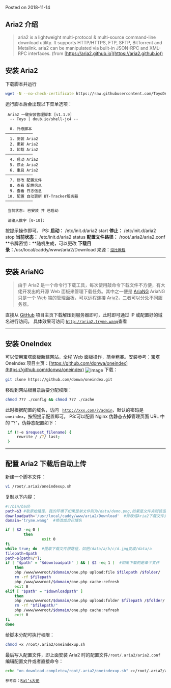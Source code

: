 Posted on 2018-11-14
## Aria2 介绍
> aria2 is a lightweight multi-protocol & multi-source command-line download utility. It supports HTTP/HTTPS, FTP, SFTP, BitTorrent and Metalink. aria2 can be manipulated via built-in JSON-RPC and XML-RPC interfaces.    (from [https://aria2.github.io](https://aria2.github.io))

## 安装 Aria2
下载脚本并运行
```bash
wget -N --no-check-certificate https://raw.githubusercontent.com/ToyoDAdoubi/doubi/master/aria2.sh && chmod +x aria2.sh && bash aria2.sh
```
运行脚本后会出现以下菜单选项：
```
 Aria2 一键安装管理脚本 [v1.1.9]
  -- Toyo | doub.io/shell-jc4 --
  
  0. 升级脚本
————————————
  1. 安装 Aria2
  2. 更新 Aria2
  3. 卸载 Aria2
————————————
  4. 启动 Aria2
  5. 停止 Aria2
  6. 重启 Aria2
————————————
  7. 修改 配置文件
  8. 查看 配置信息
  9. 查看 日志信息
 10. 配置 自动更新 BT-Tracker服务器
————————————

 当前状态: 已安装 并 已启动

 请输入数字 [0-10]:
```
按提示操作即可。
PS:
**启动：** /etc/init.d/aria2 start
**停止：** /etc/init.d/aria2 stop
**当前状态：** /etc/init.d/aria2 status
**配置文件路径：** /root/.aria2/aria2.conf
**令牌密钥：**随机生成，可以更改
**下载目录：**/usr/local/caddy/www/aria2/Download
来源：<code>[逗比教程](https://doub.io/shell-jc4/)</code>

---
## 安装 AriaNG
> 由于 Aria2 是一个命令行下载工具，每次使用敲命令下载文件不方便，有大佬开发出的开源 Web 面板来管理下载任务。其中之一便是 [AriaNG](https://github.com/mayswind/AriaNg)
AriaNG 只是一个 Web 端的管理面板，可以远程连接 Aria2，二者可以分处不同服务器。

直接从 [GitHub](https://github.com/mayswind/AriaNg/releases) 项目主页下载解压到服务器即可，此时即可通过 IP 或配置好的域名进行访问。
具体效果可访问 <code>http://aria2.tryme.wang</code>查看

---
## 安装 OneIndex
可以使用宝塔面板新建网站，全程 Web 面板操作，简单粗暴。安装参考：[宝塔](https://bt.cn)
OneIndex 项目主页：[https://github.com/donwa/oneindex](https://github.com/donwa/oneindex)
<img src="https://tryme.wang/usr/images/sina/5cd95cd1836b6.jpg" align="center" alt="image">
下载：
```bash
git clone https://github.com/donwa/oneindex.git
```
移动到网站根目录后要分配权限：
```bash
chmod 777 ./config && chmod 777 ./cache
```
此时根据配置的域名，访问 <code> http://xxx.com/?/admin</code>，默认的密码是 <code>oneindex</code>，按照提示配置即可。
PS:可以配置 Nginx 伪静态去掉管理页面 URL 中的 "?"，伪静态配置如下：
```bash
 if (!-e $request_filename) {
     rewrite / /?/ last;
 } 
```

---
## 配置 Aria2 下载后自动上传
新建一个脚本文件：
```bash
vi /root/.aria2/oneindexup.sh
```
复制以下内容：
```bash
#!/bin/bash
path=$3 #取原始路径，我的环境下如果是单文件则为/data/demo.png,如果是文件夹则该值为文件夹内某个文件比如/data/a/b/c/d.jpg
downloadpath='/usr/local/caddy/www/aria2/Download'  #修改成Aria2下载文件夹
domain='tryme.wang'  #修改成自己域名

if [ $2 -eq 0 ]
        then
                exit 0
fi
while true; do  #提取下载文件根路径，如把/data/a/b/c/d.jpg变成/data/a
filepath=$path
path=${path%/*}; 
if [ "$path" = "$downloadpath" ] && [ $2 -eq 1 ]  #如果下载的是单个文件
    then
    php /www/wwwroot/$domain/one.php upload:file $filepath /$folder/
    rm -rf $filepath
    php /www/wwwroot/$domain/one.php cache:refresh
    exit 0
elif [ "$path" = "$downloadpath" ]
    then
    php /www/wwwroot/$domain/one.php upload:folder $filepath /$folder/
    rm -rf "$filepath/"
    php /www/wwwroot/$domain/one.php cache:refresh
    exit 0
fi
done
```
给脚本分配可执行权限：
```bash
chmod +x /root/.aria2/oneindexup.sh
```
最后写入配置文件，即上面安装 Aria2 时的配置文件<code>/root/.aria2/aria2.conf</code>
编辑配置文件或者直接命令：
```bash
echo "on-download-complete=/root/.aria2/oneindexup.sh" >>/root/.aria2/aria2.conf
```
<code>参考自：[Rat‘s大佬](https://www.moerats.com/archives/700/)</code>
